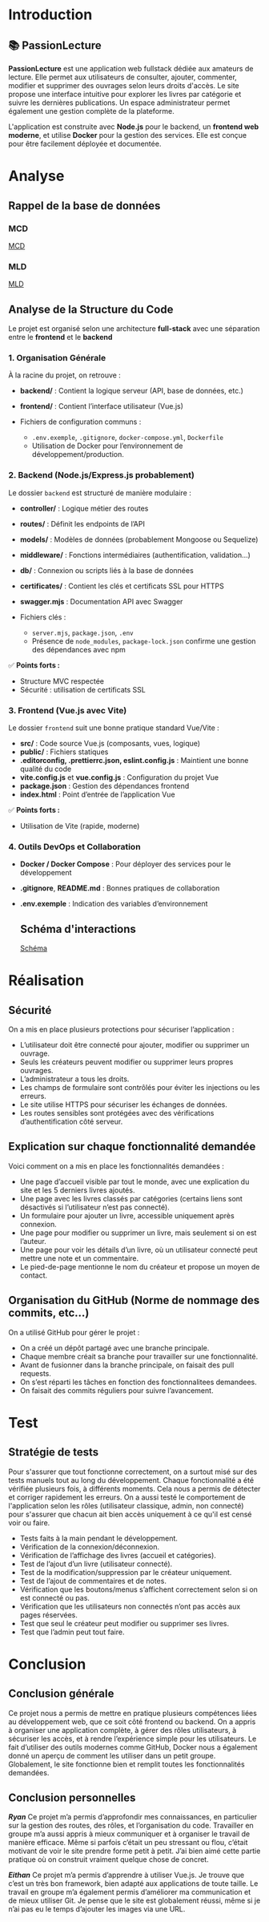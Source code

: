 # Introduction
## 📚 PassionLecture

**PassionLecture** est une application web fullstack dédiée aux amateurs de lecture. Elle permet aux utilisateurs de consulter, ajouter, commenter, modifier et supprimer des ouvrages selon leurs droits d'accès. Le site propose une interface intuitive pour explorer les livres par catégorie et suivre les dernières publications. Un espace administrateur permet également une gestion complète de la plateforme.

L'application est construite avec **Node.js** pour le backend, un **frontend web moderne**, et utilise **Docker** pour la gestion des services. Elle est conçue pour être facilement déployée et documentée.

# Analyse
## Rappel de la base de données

### MCD
 [MCD](https://github.com/EithanSanchezFilipe/PassionLecture/blob/main/backend/db/MCD.png)
### MLD
[MLD](https://github.com/EithanSanchezFilipe/PassionLecture/blob/main/backend/db/MLD.png)

## **Analyse de la Structure du Code**

Le projet est organisé selon une architecture **full-stack** avec une séparation entre le **frontend** et le **backend**

### **1. Organisation Générale**

À la racine du projet, on retrouve :

* **backend/** : Contient la logique serveur (API, base de données, etc.)
* **frontend/** : Contient l’interface utilisateur (Vue.js)
* Fichiers de configuration communs :

  * `.env.exemple`, `.gitignore`, `docker-compose.yml`, `Dockerfile`
  * Utilisation de Docker pour l’environnement de développement/production.

### **2. Backend (Node.js/Express.js probablement)**

Le dossier `backend` est structuré de manière modulaire :

* **controller/** : Logique métier des routes
* **routes/** : Définit les endpoints de l’API
* **models/** : Modèles de données (probablement Mongoose ou Sequelize)
* **middleware/** : Fonctions intermédiaires (authentification, validation…)
* **db/** : Connexion ou scripts liés à la base de données
* **certificates/** : Contient les clés et certificats SSL pour HTTPS
* **swagger.mjs** : Documentation API avec Swagger
* Fichiers clés :

  * `server.mjs`, `package.json`, `.env`
  * Présence de `node_modules`, `package-lock.json` confirme une gestion des dépendances avec npm

✅ **Points forts :**

* Structure MVC respectée
* Sécurité : utilisation de certificats SSL

### **3. Frontend (Vue.js avec Vite)**

Le dossier `frontend` suit une bonne pratique standard Vue/Vite :

* **src/** : Code source Vue.js (composants, vues, logique)
* **public/** : Fichiers statiques
* **.editorconfig, .prettierrc.json, eslint.config.js** : Maintient une bonne qualité du code
* **vite.config.js** et **vue.config.js** : Configuration du projet Vue
* **package.json** : Gestion des dépendances frontend
* **index.html** : Point d’entrée de l’application Vue

✅ **Points forts :**

* Utilisation de Vite (rapide, moderne)

### **4. Outils DevOps et Collaboration**

* **Docker / Docker Compose** : Pour déployer des services pour le développement
* **.gitignore**, **README.md** : Bonnes pratiques de collaboration
* **.env.exemple** : Indication des variables d’environnement

  ## Schéma d'interactions
  [Schéma](https://github.com/EithanSanchezFilipe/PassionLecture/blob/main/backend/doc/Schema-interaction.png)

# Réalisation

## Sécurité

On a mis en place plusieurs protections pour sécuriser l’application :

* L’utilisateur doit être connecté pour ajouter, modifier ou supprimer un ouvrage.
* Seuls les créateurs peuvent modifier ou supprimer leurs propres ouvrages.
* L’administrateur a tous les droits.
* Les champs de formulaire sont contrôlés pour éviter les injections ou les erreurs.
* Le site utilise HTTPS pour sécuriser les échanges de données.
* Les routes sensibles sont protégées avec des vérifications d’authentification côté serveur.

## Explication sur chaque fonctionnalité demandée

Voici comment on a mis en place les fonctionnalités demandées :

* Une page d’accueil visible par tout le monde, avec une explication du site et les 5 derniers livres ajoutés.
* Une page avec les livres classés par catégories (certains liens sont désactivés si l’utilisateur n’est pas connecté).
* Un formulaire pour ajouter un livre, accessible uniquement après connexion.
* Une page pour modifier ou supprimer un livre, mais seulement si on est l’auteur.
* Une page pour voir les détails d’un livre, où un utilisateur connecté peut mettre une note et un commentaire.
* Le pied-de-page mentionne le nom du créateur et propose un moyen de contact.

## Organisation du GitHub (Norme de nommage des commits, etc...)

On a utilisé GitHub pour gérer le projet :

* On a créé un dépôt partagé avec une branche principale.
* Chaque membre créait sa branche pour travailler sur une fonctionnalité.
* Avant de fusionner dans la branche principale, on faisait des pull requests.
* On s’est réparti les tâches en fonction des fonctionnalitees demandees.
* On faisait des commits réguliers pour suivre l’avancement.

# Test

## Stratégie de tests

Pour s'assurer que tout fonctionne correctement, on a surtout misé sur des tests manuels tout au long du développement. Chaque fonctionnalité a été vérifiée plusieurs fois, à différents moments. Cela nous a permis de détecter et corriger rapidement les erreurs. On a aussi testé le comportement de l'application selon les rôles (utilisateur classique, admin, non connecté) pour s'assurer que chacun ait bien accès uniquement à ce qu'il est censé voir ou faire.

* Tests faits à la main pendant le développement.
* Vérification de la connexion/déconnexion.
* Vérification de l’affichage des livres (accueil et catégories).
* Test de l’ajout d’un livre (utilisateur connecté).
* Test de la modification/suppression par le créateur uniquement.
* Test de l’ajout de commentaires et de notes.
* Vérification que les boutons/menus s’affichent correctement selon si on est connecté ou pas.
* Vérification que les utilisateurs non connectés n’ont pas accès aux pages réservées.
* Test que seul le créateur peut modifier ou supprimer ses livres.
* Test que l’admin peut tout faire.
# Conclusion

## Conclusion générale
Ce projet nous a permis de mettre en pratique plusieurs compétences liées au développement web, que ce soit côté frontend ou backend. On a appris à organiser une application complète, à gérer des rôles utilisateurs, à sécuriser les accès, et à rendre l’expérience simple pour les utilisateurs. Le fait d’utiliser des outils modernes comme GitHub, Docker nous a également donné un aperçu de comment les utiliser dans un petit groupe. Globalement, le site fonctionne bien et remplit toutes les fonctionnalités demandées.

## Conclusion personnelles
***Ryan***
Ce projet m’a permis d’approfondir mes connaissances, en particulier sur la gestion des routes, des rôles, et l’organisation du code. Travailler en groupe m’a aussi appris à mieux communiquer et à organiser le travail de manière efficace. Même si parfois c’était un peu stressant ou flou, c’était motivant de voir le site prendre forme petit à petit. J’ai bien aimé cette partie pratique où on construit vraiment quelque chose de concret.

***Eithan***
Ce projet m’a permis d’apprendre à utiliser Vue.js. Je trouve que c’est un très bon framework, bien adapté aux applications de toute taille. Le travail en groupe m’a également permis d’améliorer ma communication et de mieux utiliser Git. Je pense que le site est globalement réussi, même si je n’ai pas eu le temps d’ajouter les images via une URL.
